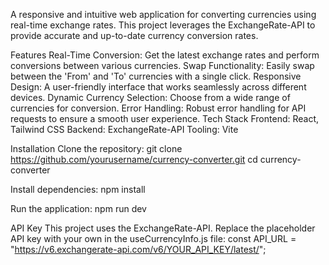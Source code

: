 A responsive and intuitive web application for converting currencies using real-time exchange rates.
This project leverages the ExchangeRate-API to provide accurate and up-to-date currency conversion rates.

Features
Real-Time Conversion: Get the latest exchange rates and perform conversions between various currencies.
Swap Functionality: Easily swap between the 'From' and 'To' currencies with a single click.
Responsive Design: A user-friendly interface that works seamlessly across different devices.
Dynamic Currency Selection: Choose from a wide range of currencies for conversion.
Error Handling: Robust error handling for API requests to ensure a smooth user experience.
Tech Stack
Frontend: React, Tailwind CSS
Backend: ExchangeRate-API
Tooling: Vite

Installation
Clone the repository:
git clone https://github.com/yourusername/currency-converter.git
cd currency-converter

Install dependencies:
npm install

Run the application:
npm run dev


API Key
This project uses the ExchangeRate-API. Replace the placeholder API key with your own in the useCurrencyInfo.js file:
const API_URL = "https://v6.exchangerate-api.com/v6/YOUR_API_KEY/latest/";
